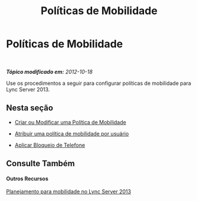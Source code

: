 ﻿---
title: Políticas de Mobilidade
TOCTitle: Políticas de Mobilidade
ms:assetid: 8caa5525-e16a-4e38-b3cd-acc0ae9ea375
ms:mtpsurl: https://technet.microsoft.com/pt-br/library/JJ688126(v=OCS.15)
ms:contentKeyID: 49886302
ms.date: 05/19/2016
mtps_version: v=OCS.15
ms.translationtype: HT
---

# Políticas de Mobilidade

 

_**Tópico modificado em:** 2012-10-18_

Use os procedimentos a seguir para configurar políticas de mobilidade para Lync Server 2013.

## Nesta seção

  - [Criar ou Modificar uma Política de Mobilidade](lync-server-2013-create-or-modify-a-mobility-policy.md)

  - [Atribuir uma política de mobilidade por usuário](lync-server-2013-assign-a-per-user-mobility-policy.md)

  - [Aplicar Bloqueio de Telefone](lync-server-2013-enforce-phone-locking.md)

## Consulte Também

#### Outros Recursos

[Planejamento para mobilidade no Lync Server 2013](lync-server-2013-planning-for-mobility.md)

